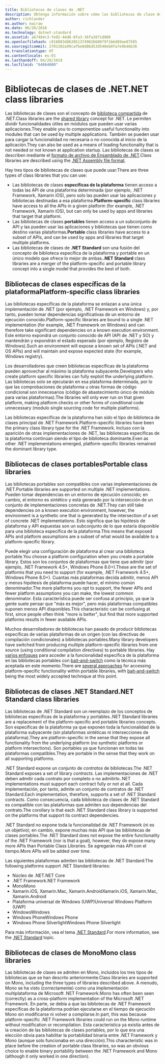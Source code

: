 ```yaml
---
title: Bibliotecas de clases de .NET
description: Obtenga información sobre cómo las bibliotecas de clase de .NET le permiten agrupar funcionalidades útiles en módulos que pueden usar varias aplicaciones.
author: richlander
ms.author: mairaw
ms.date: 06/20/2016
ms.technology: dotnet-standard
ms.assetid: a67484c3-fe92-44d8-8fa3-36fa2071d880
ms.openlocfilehash: c918883d8620513749826680f9f1b6d89ae87585
ms.sourcegitcommit: 2701302a99cafbe0d86d53d540eb0fa7e9b46b36
ms.translationtype: HT
ms.contentlocale: es-ES
ms.lasthandoff: 04/28/2019
ms.locfileid: "64664600"
---
```

# <a name="net-class-libraries"></a><span data-ttu-id="e1e53-103">Bibliotecas de clases de .NET</span><span class="sxs-lookup"><span data-stu-id="e1e53-103">.NET class libraries</span></span>

<span data-ttu-id="e1e53-104">Las bibliotecas de clases son el concepto de [biblioteca compartida](https://en.wikipedia.org/wiki/Library_%28computing%29#Shared_libraries) de .NET.</span><span class="sxs-lookup"><span data-stu-id="e1e53-104">Class libraries are the [shared library](https://en.wikipedia.org/wiki/Library_%28computing%29#Shared_libraries) concept for .NET.</span></span> <span data-ttu-id="e1e53-105">Le permiten dividir funcionalidades útiles en módulos que pueden usar varias aplicaciones.</span><span class="sxs-lookup"><span data-stu-id="e1e53-105">They enable you to componentize useful functionality into modules that can be used by multiple applications.</span></span> <span data-ttu-id="e1e53-106">También se pueden usar para cargar la funcionalidad no necesaria o no conocida al inicio de la aplicación.</span><span class="sxs-lookup"><span data-stu-id="e1e53-106">They can also be used as a means of loading functionality that is not needed or not known at application startup.</span></span> <span data-ttu-id="e1e53-107">Las bibliotecas de clases se describen mediante el [formato de archivo de Ensamblado de .NET](assembly/file-format.md).</span><span class="sxs-lookup"><span data-stu-id="e1e53-107">Class libraries are described using the [.NET Assembly file format](assembly/file-format.md).</span></span>

<span data-ttu-id="e1e53-108">Hay tres tipos de bibliotecas de clases que puede usar:</span><span class="sxs-lookup"><span data-stu-id="e1e53-108">There are three types of class libraries that you can use:</span></span>

* <span data-ttu-id="e1e53-109">Las bibliotecas de clases **específicas de la plataforma** tienen acceso a todas las API de una plataforma determinada (por ejemplo, .NET Framework, Xamarin iOS), pero solo las pueden usar las aplicaciones y bibliotecas destinadas a esa plataforma.</span><span class="sxs-lookup"><span data-stu-id="e1e53-109">**Platform-specific** class libraries have access to all the APIs in a given platform (for example, .NET Framework, Xamarin iOS), but can only be used by apps and libraries that target that platform.</span></span>
* <span data-ttu-id="e1e53-110">Las bibliotecas de clases **portables** tienen acceso a un subconjunto de API y las pueden usar las aplicaciones y bibliotecas que tienen como destino varias plataformas.</span><span class="sxs-lookup"><span data-stu-id="e1e53-110">**Portable** class libraries have access to a subset of APIs, and can be used by apps and libraries that target multiple platforms.</span></span>
* <span data-ttu-id="e1e53-111">Las bibliotecas de clases de **.NET Standard** son una fusión del concepto de biblioteca específica de la plataforma y portable en un único modelo que ofrece lo mejor de ambas.</span><span class="sxs-lookup"><span data-stu-id="e1e53-111">**.NET Standard** class libraries are a merger of the platform-specific and portable library concept into a single model that provides the best of both.</span></span>

## <a name="platform-specific-class-libraries"></a><span data-ttu-id="e1e53-112">Bibliotecas de clases específicas de la plataforma</span><span class="sxs-lookup"><span data-stu-id="e1e53-112">Platform-specific class libraries</span></span>

<span data-ttu-id="e1e53-113">Las bibliotecas específicas de la plataforma se enlazan a una única implementación de .NET (por ejemplo, .NET Framework en Windows) y, por tanto, pueden tomar dependencias significativas de un entorno de ejecución conocido.</span><span class="sxs-lookup"><span data-stu-id="e1e53-113">Platform-specific libraries are bound to a single .NET implementation (for example, .NET Framework on Windows) and can therefore take significant dependencies on a known execution environment.</span></span> <span data-ttu-id="e1e53-114">Este entorno expondrá un conjunto conocido de API (API de .NET y SO) y mantendrán y expondrán el estado esperado (por ejemplo, Registro de Windows).</span><span class="sxs-lookup"><span data-stu-id="e1e53-114">Such an environment will expose a known set of APIs (.NET and OS APIs) and will maintain and expose expected state (for example, Windows registry).</span></span>

<span data-ttu-id="e1e53-115">Los desarrolladores que creen bibliotecas específicas de la plataforma pueden aprovechar al máximo la plataforma subyacente.</span><span class="sxs-lookup"><span data-stu-id="e1e53-115">Developers who create platform specific libraries can fully exploit the underlying platform.</span></span> <span data-ttu-id="e1e53-116">Las bibliotecas solo se ejecutarán en esa plataforma determinada, por lo que las comprobaciones de plataforma u otras formas de código condicional son innecesarios (código de abastecimiento único de módulo para varias plataformas).</span><span class="sxs-lookup"><span data-stu-id="e1e53-116">The libraries will only ever run on that given platform, making platform checks or other forms of conditional code unnecessary (modulo single sourcing code for multiple platforms).</span></span>

<span data-ttu-id="e1e53-117">Las bibliotecas específicas de la plataforma han sido el tipo de biblioteca de clases principal de .NET Framework.</span><span class="sxs-lookup"><span data-stu-id="e1e53-117">Platform-specific libraries have been the primary class library type for the .NET Framework.</span></span> <span data-ttu-id="e1e53-118">Incluso con la aparición de otras implementaciones de .NET, las bibliotecas específicas de la plataforma continúan siendo el tipo de biblioteca dominante.</span><span class="sxs-lookup"><span data-stu-id="e1e53-118">Even as other .NET implementations emerged, platform-specific libraries remained the dominant library type.</span></span>

## <a name="portable-class-libraries"></a><span data-ttu-id="e1e53-119">Bibliotecas de clases portables</span><span class="sxs-lookup"><span data-stu-id="e1e53-119">Portable class libraries</span></span>

<span data-ttu-id="e1e53-120">Las bibliotecas portables son compatibles con varias implementaciones de .NET.</span><span class="sxs-lookup"><span data-stu-id="e1e53-120">Portable libraries are supported on multiple .NET implementations.</span></span> <span data-ttu-id="e1e53-121">Pueden tomar dependencias en un entorno de ejecución conocido; en cambio, el entorno es sintético y está generado por la intersección de un conjunto de implementaciones concretas de .NET.</span><span class="sxs-lookup"><span data-stu-id="e1e53-121">They can still take dependencies on a known execution environment, however, the environment is a synthetic one that is generated by the intersection of a set of concrete .NET implementations.</span></span> <span data-ttu-id="e1e53-122">Esto significa que las hipótesis de plataforma y API expuestas son un subconjunto de lo que estaría disponible para una biblioteca específica de la plataforma.</span><span class="sxs-lookup"><span data-stu-id="e1e53-122">This means that exposed APIs and platform assumptions are a subset of what would be available to a platform-specific library.</span></span>

<span data-ttu-id="e1e53-123">Puede elegir una configuración de plataforma al crear una biblioteca portable.</span><span class="sxs-lookup"><span data-stu-id="e1e53-123">You choose a platform configuration when you create a portable library.</span></span> <span data-ttu-id="e1e53-124">Estos son los conjuntos de plataformas que tiene que admitir (por ejemplo, .NET Framework 4.5+, Windows Phone 8.0+).</span><span class="sxs-lookup"><span data-stu-id="e1e53-124">These are the set of platforms that you need to support (for example, .NET Framework 4.5+, Windows Phone 8.0+).</span></span> <span data-ttu-id="e1e53-125">Cuantas más plataformas decida admitir, menos API y menos hipótesis de plataforma puede hacer, el mínimo común denominador.</span><span class="sxs-lookup"><span data-stu-id="e1e53-125">The more platforms you opt to support, the fewer APIs and fewer platform assumptions you can make, the lowest common denominator.</span></span> <span data-ttu-id="e1e53-126">Esta característica puede ser confusa al principio, ya que la gente suele pensar que "más es mejor", pero más plataformas compatibles suponen menos API disponibles.</span><span class="sxs-lookup"><span data-stu-id="e1e53-126">This characteristic can be confusing at first, since people often think "more is better", but find that more supported platforms results in fewer available APIs.</span></span>

<span data-ttu-id="e1e53-127">Muchos desarrolladores de bibliotecas han pasado de producir bibliotecas específicas de varias plataformas de un origen (con las directivas de compilación condicionales) a bibliotecas portables.</span><span class="sxs-lookup"><span data-stu-id="e1e53-127">Many library developers have switched from producing multiple platform-specific libraries from one source (using conditional compilation directives) to portable libraries.</span></span> <span data-ttu-id="e1e53-128">Hay [varios enfoques](https://blog.stephencleary.com/2012/11/portable-class-library-enlightenment.html) para acceder a la funcionalidad específica de la plataforma en las bibliotecas portables con [bait-and-switch](https://log.paulbetts.org/the-bait-and-switch-pcl-trick/) como la técnica más aceptada en este momento.</span><span class="sxs-lookup"><span data-stu-id="e1e53-128">There are [several approaches](https://blog.stephencleary.com/2012/11/portable-class-library-enlightenment.html) for accessing platform-specific functionality within portable libraries, with [bait-and-switch](https://log.paulbetts.org/the-bait-and-switch-pcl-trick/) being the most widely accepted technique at this point.</span></span>

## <a name="net-standard-class-libraries"></a><span data-ttu-id="e1e53-129">Bibliotecas de clases .NET Standard</span><span class="sxs-lookup"><span data-stu-id="e1e53-129">.NET Standard class libraries</span></span>

<span data-ttu-id="e1e53-130">Las bibliotecas de .NET Standard son un reemplazo de los conceptos de bibliotecas específicas de la plataforma y portables.</span><span class="sxs-lookup"><span data-stu-id="e1e53-130">.NET Standard libraries are a replacement of the platform-specific and portable libraries concepts.</span></span> <span data-ttu-id="e1e53-131">Son específicas de la plataforma ya que exponen toda la funcionalidad de la plataforma subyacente (sin plataformas sintéticas ni intersecciones de plataforma).</span><span class="sxs-lookup"><span data-stu-id="e1e53-131">They are platform-specific in the sense that they expose all functionality from the underlying platform (no synthetic platforms or platform intersections).</span></span> <span data-ttu-id="e1e53-132">Son portables ya que funcionan en todas las plataformas compatibles.</span><span class="sxs-lookup"><span data-stu-id="e1e53-132">They are portable in the sense that they work on all supporting platforms.</span></span>

<span data-ttu-id="e1e53-133">.NET Standard expone un conjunto de _contratos_ de bibliotecas.</span><span class="sxs-lookup"><span data-stu-id="e1e53-133">The .NET Standard exposes a set of library _contracts_.</span></span> <span data-ttu-id="e1e53-134">Las implementaciones de .NET deben admitir cada contrato por completo o no admitirlo.</span><span class="sxs-lookup"><span data-stu-id="e1e53-134">.NET implementations must support each contract fully or not at all.</span></span> <span data-ttu-id="e1e53-135">Cada implementación, por tanto, admite un conjunto de contratos de .NET Standard.</span><span class="sxs-lookup"><span data-stu-id="e1e53-135">Each implementation, therefore, supports a set of .NET Standard contracts.</span></span> <span data-ttu-id="e1e53-136">Como consecuencia, cada biblioteca de clases de .NET Standard es compatible con las plataformas que admiten sus dependencias del contrato.</span><span class="sxs-lookup"><span data-stu-id="e1e53-136">The corollary is that each .NET Standard class library is supported on the platforms that support its contract dependencies.</span></span>

<span data-ttu-id="e1e53-137">.NET Standard no expone toda la funcionalidad de .NET Framework (ni es un objetivo); en cambio, expone muchas más API que las bibliotecas de clases portables.</span><span class="sxs-lookup"><span data-stu-id="e1e53-137">The .NET Standard does not expose the entire functionality of the .NET Framework (nor is that a goal), however, they do expose many more APIs than Portable Class Libraries.</span></span> <span data-ttu-id="e1e53-138">Se agregarán más API con el tiempo.</span><span class="sxs-lookup"><span data-stu-id="e1e53-138">More APIs will be added over time.</span></span>

<span data-ttu-id="e1e53-139">Las siguientes plataformas admiten las bibliotecas de .NET Standard:</span><span class="sxs-lookup"><span data-stu-id="e1e53-139">The following platforms support .NET Standard libraries:</span></span>

* <span data-ttu-id="e1e53-140">Núcleo de .NET</span><span class="sxs-lookup"><span data-stu-id="e1e53-140">.NET Core</span></span>
* <span data-ttu-id="e1e53-141">.NET Framework</span><span class="sxs-lookup"><span data-stu-id="e1e53-141">.NET Framework</span></span>
* <span data-ttu-id="e1e53-142">Mono</span><span class="sxs-lookup"><span data-stu-id="e1e53-142">Mono</span></span>
* <span data-ttu-id="e1e53-143">Xamarin.iOS, Xamarin.Mac, Xamarin.Android</span><span class="sxs-lookup"><span data-stu-id="e1e53-143">Xamarin.iOS, Xamarin.Mac, Xamarin.Android</span></span>
* <span data-ttu-id="e1e53-144">Plataforma universal de Windows (UWP)</span><span class="sxs-lookup"><span data-stu-id="e1e53-144">Universal Windows Platform (UWP)</span></span>
* <span data-ttu-id="e1e53-145">Windows</span><span class="sxs-lookup"><span data-stu-id="e1e53-145">Windows</span></span>
* <span data-ttu-id="e1e53-146">Windows Phone</span><span class="sxs-lookup"><span data-stu-id="e1e53-146">Windows Phone</span></span>
* <span data-ttu-id="e1e53-147">Windows Phone Silverlight</span><span class="sxs-lookup"><span data-stu-id="e1e53-147">Windows Phone Silverlight</span></span>

<span data-ttu-id="e1e53-148">Para más información, vea el tema [.NET Standard](net-standard.md).</span><span class="sxs-lookup"><span data-stu-id="e1e53-148">For more information, see the [.NET Standard](net-standard.md) topic.</span></span>

## <a name="mono-class-libraries"></a><span data-ttu-id="e1e53-149">Bibliotecas de clases de Mono</span><span class="sxs-lookup"><span data-stu-id="e1e53-149">Mono class libraries</span></span>

<span data-ttu-id="e1e53-150">Las bibliotecas de clases se admiten en Mono, incluidos los tres tipos de bibliotecas que se han descrito anteriormente.</span><span class="sxs-lookup"><span data-stu-id="e1e53-150">Class libraries are supported on Mono, including the three types of libraries described above.</span></span> <span data-ttu-id="e1e53-151">A menudo, Mono se ha visto (correctamente) como una implementación multiplataforma de Microsoft .NET Framework.</span><span class="sxs-lookup"><span data-stu-id="e1e53-151">Mono has often been seen (correctly) as a cross-platform implementation of the Microsoft .NET Framework.</span></span> <span data-ttu-id="e1e53-152">En parte, se debía a que las bibliotecas de .NET Framework específicas de la plataforma podrían ejecutarse en el tiempo de ejecución Mono sin modificarse ni volver a compilarse.</span><span class="sxs-lookup"><span data-stu-id="e1e53-152">In part, this was because platform-specific .NET Framework libraries could run on the Mono runtime without modification or recompilation.</span></span> <span data-ttu-id="e1e53-153">Esta característica ya existía antes de la creación de las bibliotecas de clases portables, por lo que era una elección obvia para habilitar la portabilidad binaria entre .NET Framework y Mono (aunque solo funcionaba en una dirección).</span><span class="sxs-lookup"><span data-stu-id="e1e53-153">This characteristic was in place before the creation of portable class libraries, so was an obvious choice to enable binary portability between the .NET Framework and Mono (although it only worked in one direction).</span></span>

